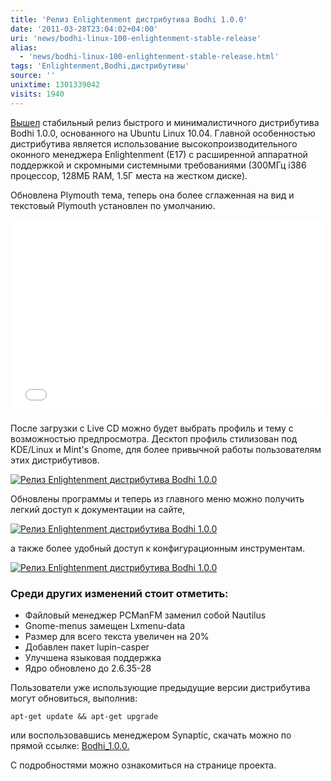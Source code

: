 ```yaml
---
title: 'Релиз Enlightenment дистрибутива Bodhi 1.0.0'
date: '2011-03-28T23:04:02+04:00'
uri: 'news/bodhi-linux-100-enlightenment-stable-release'
alias: 
  - 'news/bodhi-linux-100-enlightenment-stable-release.html'
tags: 'Enlightenment,Bodhi,дистрибутивы'
source: ''
unixtime: 1301339042
visits: 1940
---
```

[Вышел](http://jeffhoogland.blogspot.com/2011/03/bodhi-linux-100-stable-release-goes.html) стабильный релиз быстрого и минималистичного дистрибутива Bodhi 1.0.0, основанного на Ubuntu Linux 10.04. Главной особенностью дистрибутива является использование высокопроизводительного оконного менеджера Enlightenment (E17) с расширенной аппаратной поддержкой и скромными системными требованиями (300МГц i386 процессор, 128МБ RAM, 1.5Г места на жестком диске).

Обновлена Plymouth тема, теперь она более сглаженная на вид и текстовый Plymouth установлен по умолчанию.

<iframe title="YouTube video player" width="500" height="311" src="//www.youtube.com/embed/kvsttTHXz3Q" frameborder="0" allowfullscreen=""></iframe>

После загрузки с Live CD можно будет выбрать профиль и тему с возможностью предпросмотра. Десктоп профиль стилизован под KDE/Linux и Mint's Gnome, для более привычной работы пользователям этих дистрибутивов.

[![Релиз Enlightenment дистрибутива Bodhi 1.0.0 ](img/2011/03/28/23-00/desktopprofile-5569037356-o.jpg)](img/2011/03/28/23-00/desktopprofile-5569037356-o.jpg)

Обновлены программы и теперь из главного меню можно получить легкий доступ к документации на сайте,

[![Релиз Enlightenment дистрибутива Bodhi 1.0.0 ](img/2011/03/28/23-00/newmenu-5569037514-o.jpg)](img/2011/03/28/23-00/newmenu-5569037514-o.jpg)

а также более удобный доступ к конфигурационным инструментам.

[![Релиз Enlightenment дистрибутива Bodhi 1.0.0 ](img/2011/03/28/23-00/lxmenudata-5569037726-o.jpg)](img/2011/03/28/23-00/lxmenudata-5569037726-o.jpg)

### Среди других изменений стоит отметить:

*   Файловый менеджер PCManFM заменил собой Nautilus
*   Gnome-menus замещен Lxmenu-data
*   Размер для всего текста увеличен на 20%
*   Добавлен пакет lupin-casper
*   Улучшена языковая поддержка
*   Ядро обновлено до 2.6.35-28

Пользователи уже использующие предыдущие версии дистрибутива могут обновиться, выполнив:

```
apt-get update && apt-get upgrade 
```

или воспользовавшись менеджером Synaptic, скачать можно по прямой ссылке: [Bodhi\_1.0.0.](http://downloads.sourceforge.net/bodhilinux/bodhi_1.0.0.iso)

С подробностями можно ознакомиться на странице проекта.
